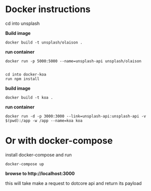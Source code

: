 # Docker instructions

cd into unsplash

**Build image**

    docker build -t unsplash/olaison .

**run container**

    docker run -p 5000:5000 --name=unsplash-api unsplash/olaison


    cd into docker-koa
    run npm install
    
**build image**    

    docker build -t koa .

**run container**

    docker run -d -p 3000:3000 --link=unsplash-api:unsplash-api -v $(pwd):/app -w /app --name=koa koa

# Or with docker-compose

install docker-compose and run
    
    docker-compose up

**browse to http://localhost:3000**

this will take make a request to dotcore api and return its payload
